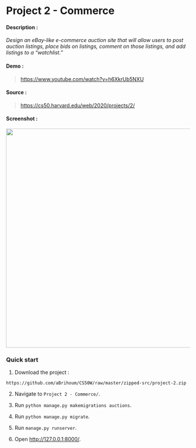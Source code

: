 # Project 2 - Commerce

#### Description :

*Design an eBay-like e-commerce auction site that will allow users to post auction listings, place bids on listings, comment on those listings, and add listings to a “watchlist.”*

#### Demo :

> https://www.youtube.com/watch?v=h6XkrUb5NXU

#### Source :

> https://cs50.harvard.edu/web/2020/projects/2/

#### Screenshot :

<div align="center">
<a href="https://youtu.be/h6XkrUb5NXU" target="_blank" rel="noopener noreferrer">
<kbd><img width="600" src="https://i.ibb.co/NpcXLKq/project-2.webp"></kbd>
</a></div>

### Quick start

1. Download the project :

```
https://github.com/aBrihoum/CS50W/raw/master/zipped-src/project-2.zip
```

2. Navigate to `Project 2 - Commerce/`.

3. Run `python manage.py makemigrations auctions`.

4. Run `python manage.py migrate`.

5. Run `manage.py runserver`.

6. Open http://127.0.0.1:8000/.
